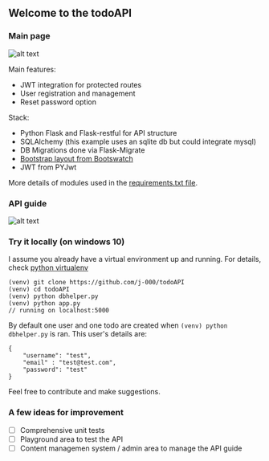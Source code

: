 ## Welcome to the todoAPI

### Main page
![alt text](https://github.com/j-000/apibuilder/blob/master/static/repo_images/c1.PNG "todoAPI main page")

Main features:
+ JWT integration for protected routes
+ User registration and management
+ Reset password option

Stack:
+ Python Flask and Flask-restful for API structure
+ SQLAlchemy (this example uses an sqlite db but could integrate mysql)
+ DB Migrations done via Flask-Migrate
+ [Bootstrap layout from Bootswatch](https://bootswatch.com/flatly)
+ JWT from PYJwt


More details of modules used in the [requirements.txt file](https://github.com/j-000/apibuilder/blob/master/requirements.txt). 

### API guide
![alt text](https://github.com/j-000/apibuilder/blob/master/static/repo_images/c2.PNG "todoAPI API guide")

### Try it locally (on windows 10)
I assume you already have a virtual environment up and running. For details, check [python virtualenv](https://virtualenv.pypa.io/en/stable/installation/)

```
(venv) git clone https://github.com/j-000/todoAPI
(venv) cd todoAPI
(venv) python dbhelper.py
(venv) python app.py
// running on localhost:5000 
```
By default one user and one todo are created when `(venv) python dbhelper.py` is ran. This user's details are:
```
{
    "username": "test",
    "email" : "test@test.com",
    "password": "test"
}
```

Feel free to contribute and make suggestions.

### A few ideas for improvement 
- [ ] Comprehensive unit tests
- [ ] Playground area to test the API
- [ ] Content managemen system / admin area to manage the API guide
